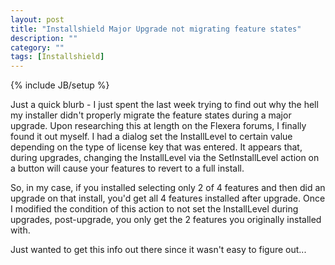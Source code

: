 ```yaml
---
layout: post
title: "Installshield Major Upgrade not migrating feature states"
description: ""
category: ""
tags: [Installshield]
---
```

{% include JB/setup %}

Just a quick blurb - I just spent the last week trying to find out why the hell my installer didn't properly migrate the feature states during a major upgrade. Upon researching this at length on the Flexera forums, I finally found it out myself. I had a dialog set the InstallLevel to certain value depending on the type of license key that was entered. It appears that, during upgrades, changing the InstallLevel via the SetInstallLevel action on a button will cause your features to revert to a full install.

So, in my case, if you installed selecting only 2 of 4 features and then did an upgrade on that install, you'd get all 4 features installed after upgrade. Once I modified the condition of this action to not set the InstallLevel during upgrades, post-upgrade, you only get the 2 features you originally installed with.

Just wanted to get this info out there since it wasn't easy to figure out...